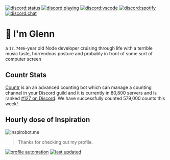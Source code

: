 [![discord:status](https://dev.discordprofiles.me/badge/status/110090225929191424?style=flat-square)](https://discord.com/users/110090225929191424)
[![discord:playing](https://dev.discordprofiles.me/badge/playing/110090225929191424?style=flat-square)](https://discord.com/users/110090225929191424)
[![discord:vscode](https://dev.discordprofiles.me/badge/vscode/110090225929191424?style=flat-square)](https://discord.com/users/110090225929191424)
[![discord:spotify](https://dev.discordprofiles.me/badge/spotify/110090225929191424?style=flat-square)](https://dev.discordprofiles.me/openspotify/110090225929191424)
[![discord:chat](https://badgen.net/discord/members/Ccj5bjb?style=flat-square)](https://discord.gg/Ccj5bjb)

# 👋 I'm Glenn

a `17.7406`-year old Node developer cruising through life with a terrible music taste, horrendous posture and probably in front of some sort of computer screen

## Countr Stats

[Countr](https://countr.xyz/) is an an advanced counting bot which can manage a counting channel in your Discord guild and it is currently in 80,800 servers and is ranked [#127 on Discord](https://dblstatistics.com/bot/467377486141980682). We have successfully counted 579,000 counts this week!

## Hourly dose of Inspiration

![inspirobot.me](https://generated.inspirobot.me/a/5y6L195GeW.jpg)

> Thanks for checking out my profile.

[![profile automation](https://img.shields.io/github/workflow/status/promise/promise/README%20Update?label=profile%20automation&style=flat-square)](https://github.com/promise/promise/actions/workflows/readme.yml)
[![last updated](https://badgen.net/github/last-commit/promise/promise?label=last%20update&style=flat-square)](https://github.com/promise/promise/commits/master)
